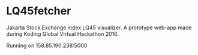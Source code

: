 # LQ45fetcher

Jakarta Stock Exchange index LQ45 visualizer.
A prototype web-app made during Koding Global Virtual Hackathon 2016.

Running on 158.85.190.238:5000
